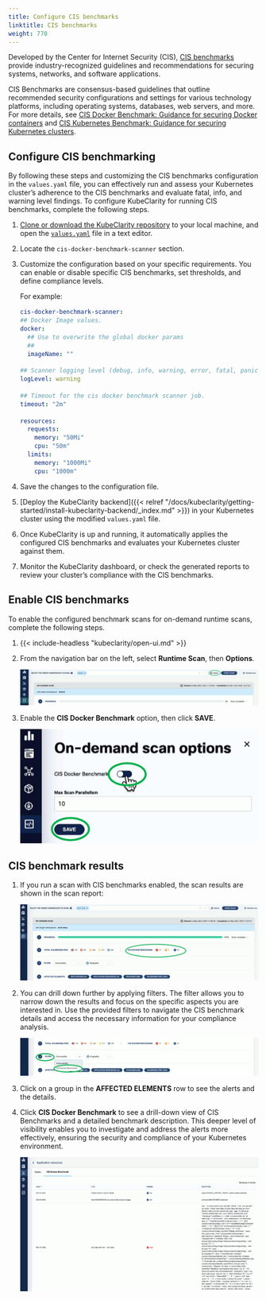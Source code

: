 ```yaml
---
title: Configure CIS benchmarks
linktitle: CIS benchmarks
weight: 770
---
```


Developed by the Center for Internet Security (CIS), [CIS benchmarks](https://www.cisecurity.org/cis-benchmarks/) provide industry-recognized guidelines and recommendations for securing systems, networks, and software applications.

CIS Benchmarks are consensus-based guidelines that outline recommended security configurations and settings for various technology platforms, including operating systems, databases, web servers, and more. For more details, see [CIS Docker Benchmark: Guidance for securing Docker containers](https://www.cisecurity.org/benchmark/docker/) and [
CIS Kubernetes Benchmark: Guidance for securing Kubernetes clusters](https://www.cisecurity.org/benchmark/kubernetes/).

## Configure CIS benchmarking

By following these steps and customizing the CIS benchmarks configuration in the `values.yaml` file, you can effectively run and assess your Kubernetes cluster’s adherence to the CIS benchmarks and evaluate fatal, info, and warning level findings. To configure KubeClarity for running CIS benchmarks, complete the following steps.

1. [Clone or download the KubeClarity repository](https://github.com/openclarity/kubeclarity/) to your local machine, and open the [`values.yaml`](https://github.com/openclarity/kubeclarity/blob/main/charts/kubeclarity/values.yaml) file in a text editor.
1. Locate the `cis-docker-benchmark-scanner` section.
1. Customize the configuration based on your specific requirements. You can enable or disable specific CIS benchmarks, set thresholds, and define compliance levels.
    <!-- FIXME what/how can be set here? -->
    For example:

    ```yaml
    cis-docker-benchmark-scanner:
    ## Docker Image values.
    docker:
      ## Use to overwrite the global docker params
      ##
      imageName: ""

    ## Scanner logging level (debug, info, warning, error, fatal, panic).
    logLevel: warning

    ## Timeout for the cis docker benchmark scanner job.
    timeout: "2m"

    resources:
      requests:
        memory: "50Mi"
        cpu: "50m"
      limits:
        memory: "1000Mi"
        cpu: "1000m"
    ```

1. Save the changes to the configuration file.
1. [Deploy the KubeClarity backend]({{< relref "/docs/kubeclarity/getting-started/install-kubeclarity-backend/_index.md" >}}) in your Kubernetes cluster using the modified `values.yaml` file.
1. Once KubeClarity is up and running, it automatically applies the configured CIS benchmarks and evaluates your Kubernetes cluster against them.
1. Monitor the KubeClarity dashboard, or check the generated reports to review your cluster’s compliance with the CIS benchmarks.

## Enable CIS benchmarks

To enable the configured benchmark scans for on-demand runtime scans, complete the following steps.

1. {{< include-headless "kubeclarity/open-ui.md" >}}
1. From the navigation bar on the left, select **Runtime Scan**, then **Options**.

    ![On-demand scan options](on-demand-cis-benchmark.png)

1. Enable the **CIS Docker Benchmark** option, then click **SAVE**.

    ![Enable CIS benchmarks for on-demand scans](on-demand-enable.png)

## CIS benchmark results

1. If you run a scan with CIS benchmarks enabled, the scan results are shown in the scan report:

    ![CIS benchmark scan results](cis-benchmark-scan-results.png)

1. You can drill down further by applying filters. The filter allows you to narrow down the results and focus on the specific aspects you are interested in. Use the provided filters to navigate the CIS benchmark details and access the necessary information for your compliance analysis.

    ![CIS benchmark scan results filters](cis-benchmark-scan-results-filter.png)

1. Click on a group in the **AFFECTED ELEMENTS** row to see the alerts and the details.

1. Click **CIS Docker Benchmark** to see a drill-down view of CIS Benchmarks and a detailed benchmark description. This deeper level of visibility enables you to investigate and address the alerts more effectively, ensuring the security and compliance of your Kubernetes environment.

    ![CIS benchmark details](cis-benchmark-details.png)
